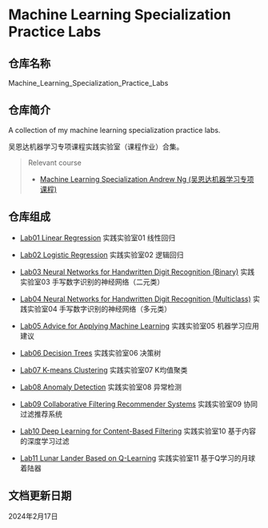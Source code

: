 # Machine Learning Specialization Practice Labs

## 仓库名称

Machine_Learning_Specialization_Practice_Labs

## 仓库简介

A collection of my machine learning specialization practice labs.

吴恩达机器学习专项课程实践实验室（课程作业）合集。

> Relevant course
> * [Machine Learning Specialization Andrew Ng (吴恩达机器学习专项课程)](https://www.coursera.org/specializations/machine-learning-introduction)

## 仓库组成

* [Lab01 Linear Regression](Lab01_Linear_Regression)
实践实验室01 线性回归

* [Lab02 Logistic Regression](Lab02_Logistic_Regression)
实践实验室02 逻辑回归

* [Lab03 Neural Networks for Handwritten Digit Recognition (Binary)](Lab03_Neural_Networks_for_Handwritten_Digit_Recognition_Binary)
实践实验室03 手写数字识别的神经网络（二元类）

* [Lab04 Neural Networks for Handwritten Digit Recognition (Multiclass)](Lab04_Neural_Networks_for_Handwritten_Digit_Recognition_Multiclass)
实践实验室04 手写数字识别的神经网络（多元类）

* [Lab05 Advice for Applying Machine Learning](Lab05_Advice_for_Applying_Machine_Learning)
实践实验室05 机器学习应用建议

* [Lab06 Decision Trees](Lab06_Decision_Trees)
实践实验室06 决策树

* [Lab07 K-means Clustering](Lab07_K-means_Clustering)
实践实验室07 K均值聚类

* [Lab08 Anomaly Detection](Lab08_Anomaly_Detection)
实践实验室08 异常检测

* [Lab09 Collaborative Filtering Recommender Systems](Lab09_Collaborative_Filtering_Recommender_Systems)
实践实验室09 协同过滤推荐系统

* [Lab10 Deep Learning for Content-Based Filtering](Lab10_Deep_Learning_for_Content-Based_Filtering)
实践实验室10 基于内容的深度学习过滤

* [Lab11 Lunar Lander Based on Q-Learning](Lab11_Lunar_Lander_Based_on_Q-Learning)
实践实验室11 基于Q学习的月球着陆器

## 文档更新日期

2024年2月17日